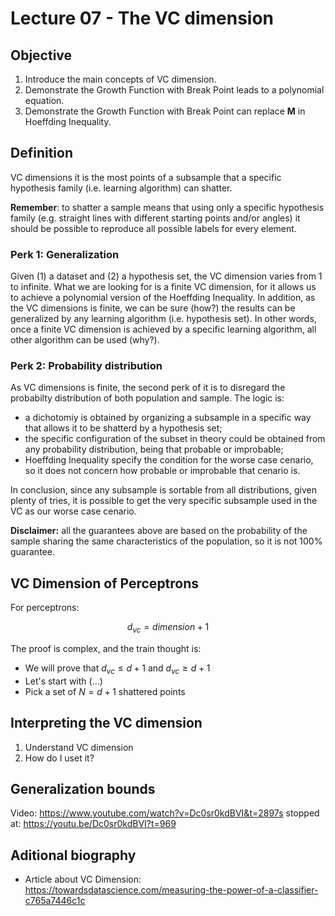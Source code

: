 # Lecture 07 - The VC dimension

## Objective
1. Introduce the main concepts of VC dimension.
2. Demonstrate the Growth Function with Break Point leads to a polynomial equation.
3. Demonstrate the Growth Function with Break Point can replace **M** in Hoeffding Inequality.

## Definition
VC dimensions it is the most points of a subsample that a specific hypothesis family (i.e. learning algorithm) can shatter.

**Remember**: to shatter a sample means that using only a specific hypothesis family (e.g. straight lines with different starting points and/or angles) it should be possible to reproduce all possible labels for every element.


### Perk 1: Generalization
Given (1) a dataset and (2) a hypothesis set, the VC dimension varies from 1 to infinite. What we are looking for is a finite VC dimension, for it allows us to achieve a polynomial version of the Hoeffding Inequality. In addition, as the VC dimensions is finite, we can be sure (how?) the results can be generalized by any learning algorithm (i.e. hypothesis set). In other words, once a finite VC dimension is achieved by a specific learning algorithm, all other algorithm can be used (why?). 

### Perk 2: Probability distribution
As VC dimensions is finite, the second perk of it is to disregard the probabilty distribution of both population and sample. The logic is:

- a dichotomiy is obtained by organizing a subsample in a specific way that allows it to be shatterd by a hypothesis set;
- the specific configuration of the subset in theory could be obtained from any probability distribution, being that probable or improbable;
- Hoeffding Inequality specify the condition for the worse case cenario, so it does not concern how probable or improbable that cenario is.

In conclusion, since any subsample is sortable from all distributions, given plenty of tries, it is possible to get the very specific subsample used in the VC as our worse case cenario.


**Disclaimer:**
all the guarantees above are based on the probability of the sample sharing the same characteristics of the population, so it is not 100% guarantee.

## VC Dimension of Perceptrons

For perceptrons:

$$d_{vc} = dimension + 1$$

The proof is complex, and the train thought is:
- We will prove that $d_{vc} \leq d + 1$ and $d_{vc} \geq d + 1$
- Let's start with (...)
- Pick a set of $N = d + 1$ shattered points

## Interpreting the VC dimension
1. Understand VC dimension
2. How do I uset it?


## Generalization bounds


Video: https://www.youtube.com/watch?v=Dc0sr0kdBVI&t=2897s
stopped at: https://youtu.be/Dc0sr0kdBVI?t=969


## Aditional biography
- Article about VC Dimension: https://towardsdatascience.com/measuring-the-power-of-a-classifier-c765a7446c1c
